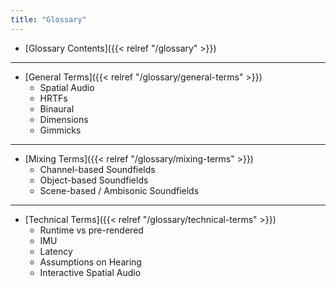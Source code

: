 ```yaml
---
title: "Glossary"
---
```


- [Glossary Contents]({{< relref "/glossary" >}})
---

- [General Terms]({{< relref "/glossary/general-terms" >}})
	- Spatial Audio
	- HRTFs
	- Binaural
	- Dimensions
	- Gimmicks
---

- [Mixing Terms]({{< relref "/glossary/mixing-terms" >}})
	- Channel-based Soundfields
	- Object-based Soundfields
	- Scene-based / Ambisonic Soundfields
---

- [Technical Terms]({{< relref "/glossary/technical-terms" >}})
	- Runtime vs pre-rendered
	- IMU
	- Latency
	- Assumptions on Hearing
	- Interactive Spatial Audio